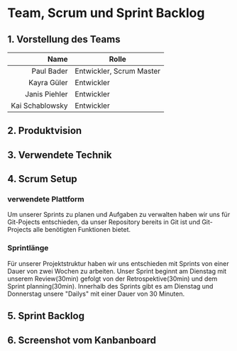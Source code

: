 # Team, Scrum und Sprint Backlog


## 1. Vorstellung des Teams

| Name            | Rolle                         |
| ---------------:| ----------------------------- |
| Paul Bader      | Entwickler, Scrum Master      |
| Kayra Güler     | Entwickler                    |
| Janis Piehler   | Entwickler                    |
| Kai Schablowsky | Entwickler                    |


## 2. Produktvision


## 3. Verwendete Technik


## 4. Scrum Setup

### verwendete Plattform

Um unserer Sprints zu planen und Aufgaben zu verwalten haben wir uns für Git-Pojects entschieden, da unser Repository bereits in Git ist und Git-Projects alle benötigten Funktionen bietet.

### Sprintlänge

Für unserer Projektstruktur haben wir uns entschieden mit Sprints von einer Dauer von zwei Wochen zu arbeiten. Unser Sprint beginnt am Dienstag mit unserem Review(30min) gefolgt von der Retrospektive(30min) und dem Sprint planning(30min).
Innerhalb des Sprints gibt es am Dienstag und Donnerstag unsere "Dailys" mit einer Dauer von 30 Minuten.

## 5. Sprint Backlog

## 6. Screenshot vom Kanbanboard